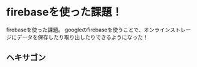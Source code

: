 # firebaseを使った課題！
firebaseを使った課題。
googleのfirebaseを使うことで、オンラインストレージにデータを保存したり取り出したりできるようになった！


## ヘキサゴン

